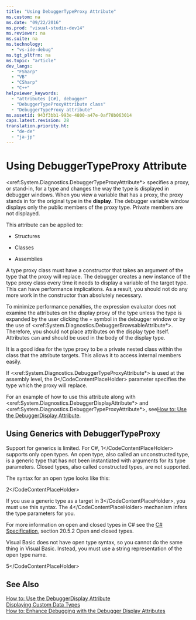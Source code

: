```yaml
---
title: "Using DebuggerTypeProxy Attribute"
ms.custom: na
ms.date: "09/22/2016"
ms.prod: "visual-studio-dev14"
ms.reviewer: na
ms.suite: na
ms.technology: 
  - "vs-ide-debug"
ms.tgt_pltfrm: na
ms.topic: "article"
dev_langs: 
  - "FSharp"
  - "VB"
  - "CSharp"
  - "C++"
helpviewer_keywords: 
  - "attributes [C#], debugger"
  - "DebuggerTypeProxyAttribute class"
  - "DebuggerTypeProxy attribute"
ms.assetid: 943f3bb1-993e-4800-a47e-0af78b063014
caps.latest.revision: 28
translation.priority.ht: 
  - "de-de"
  - "ja-jp"
---
```

# Using DebuggerTypeProxy Attribute
\<xref:System.Diagnostics.DebuggerTypeProxyAttribute*> specifies a proxy, or stand-in, for a type and changes the way the type is displayed in debugger windows. When you view a variable that has a proxy, the proxy stands in for the original type in the **display**. The debugger variable window displays only the public members of the proxy type. Private members are not displayed.  
  
 This attribute can be applied to:  
  
-   Structures  
  
-   Classes  
  
-   Assemblies  
  
 A type proxy class must have a constructor that takes an argument of the type that the proxy will replace. The debugger creates a new instance of the type proxy class every time it needs to display a variable of the target type. This can have performance implications. As a result, you should not do any more work in the constructor than absolutely necessary.  
  
 To minimize performance penalties, the expression evaluator does not examine the attributes on the display proxy of the type unless the type is expanded by the user clicking the + symbol in the debugger window or by the use of \<xref:System.Diagnostics.DebuggerBrowsableAttribute*>. Therefore, you should not place attributes on the display type itself. Attributes can and should be used in the body of the display type.  
  
 It is a good idea for the type proxy to be a private nested class within the class that the attribute targets. This allows it to access internal members easily.  
  
 If \<xref:System.Diagnostics.DebuggerTypeProxyAttribute*> is used at the assembly level, the <CodeContentPlaceHolder>0\</CodeContentPlaceHolder> parameter specifies the type which the proxy will replace.  
  
 For an example of how to use this attribute along with \<xref:System.Diagnostics.DebuggerDisplayAttribute*> and \<xref:System.Diagnostics.DebuggerTypeProxyAttribute*>, see[How to: Use the DebuggerDisplay Attribute](../vs140/using-the-debuggerdisplay-attribute.md).  
  
## Using Generics with DebuggerTypeProxy  
 Support for generics is limited. For C#, <CodeContentPlaceHolder>1\</CodeContentPlaceHolder> supports only open types. An open type, also called an unconstructed type, is a generic type that has not been instantiated with arguments for its type parameters. Closed types, also called constructed types, are not supported.  
  
 The syntax for an open type looks like this:  
  
 <CodeContentPlaceHolder>2\</CodeContentPlaceHolder>  
  
 If you use a generic type as a target in <CodeContentPlaceHolder>3\</CodeContentPlaceHolder>, you must use this syntax. The <CodeContentPlaceHolder>4\</CodeContentPlaceHolder> mechanism infers the type parameters for you.  
  
 For more information on open and closed types in C# see the [C# Specification](../vs140/csharp-language-specification.md), section 20.5.2 Open and closed types.  
  
 Visual Basic does not have open type syntax, so you cannot do the same thing in Visual Basic. Instead, you must use a string representation of the open type name.  
  
 <CodeContentPlaceHolder>5\</CodeContentPlaceHolder>  
  
## See Also  
 [How to: Use the DebuggerDisplay Attribute](../vs140/using-the-debuggerdisplay-attribute.md)   
 [Displaying Custom Data Types](../vs140/create-custom-views-of-.managed-objects.md)   
 [How to: Enhance Debugging with the Debugger Display Attributes](assetId:///72bb7aa9-459b-42c4-9163-9312fab4c410)